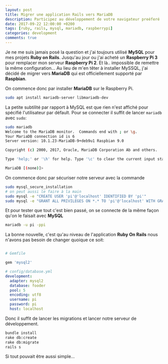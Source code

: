 ```yaml
---
layout: post
title: Migrer une application Rails vers MariaDB
description: Participez au développement de votre navigateur preéferé
date: 2017-09-22 12:00:00 +0200
tags: [ruby, rails, mysql, mariadb, raspberrypi]
categories: development
comments: true
---
```


Je ne me suis jamais posé la question et j'ai toujours utilisé **MySQL** pour mes projets **Ruby on Rails**. Jusqu'au jour ou j'ai acheté un **Raspberry Pi 3** pour remplacer mon serveur **Raspberry Pi 2**. Et là.. impossible de remettre la même configuration... Au lieu de m'en têter à installer MySSQL, j'ai décidé de migrer vers **MariaDB** qui est officiellement supporté par **Raspbian**.

On commence donc par installer **MariaDB** sur le Raspberry Pi.

```bash
sudo apt install mariadb-server libmariadb-dev
```

La petite subtilité par rapport à MySQL est que rien n'est affiché pour spécifié l'utilisateur par défault. Pour se connecter il suffit de lancer `mariadb` avec `sudo`:

```bash
sudo mariadb
Welcome to the MariaDB monitor.  Commands end with ; or \g.
Your MariaDB connection id is 6
Server version: 10.1.23-MariaDB-9+deb9u1 Raspbian 9.0

Copyright (c) 2000, 2017, Oracle, MariaDB Corporation Ab and others.

Type 'help;' or '\h' for help. Type '\c' to clear the current input statement.

MariaDB [(none)]>
```

On commence donc par sécuriser notre serveur avec la commande

```bash
sudo mysql_secure_installation
# on peut aussi le faire à la main
sudo mysql -e "CREATE USER 'pi'@'localhost' IDENTIFIED BY 'pi'"
sudo mysql -e "GRANT ALL PRIVILEGES ON *.* TO 'pi'@'localhost' WITH GRANT OPTION"
```

Et pour tester que tout c'est bien passé, on se connecte de la même façon qu'on le faisait avec **MySQL**

```bash
mariadb -u pi -ppi
```

La bonne nouvelle, c'est qu'au niveau de l'application **Ruby On Rails** nous n'avons pas besoin de changer quoique ce soit:

```ruby

# Gemfile

gem 'mysql2'

```

```yml
# config/database.yml
development:
  adapter: mysql2
  database: fooder
  pool: 5
  encoding: utf8
  username: pi
  password: pi
  host: localhost
```

Donc il suffit de lancer les migrations et lancer notre serveur de développement.

```bash
bundle install
rake db:create
rake db:migrate
rails s
```

Si tout pouvait être aussi simple...
